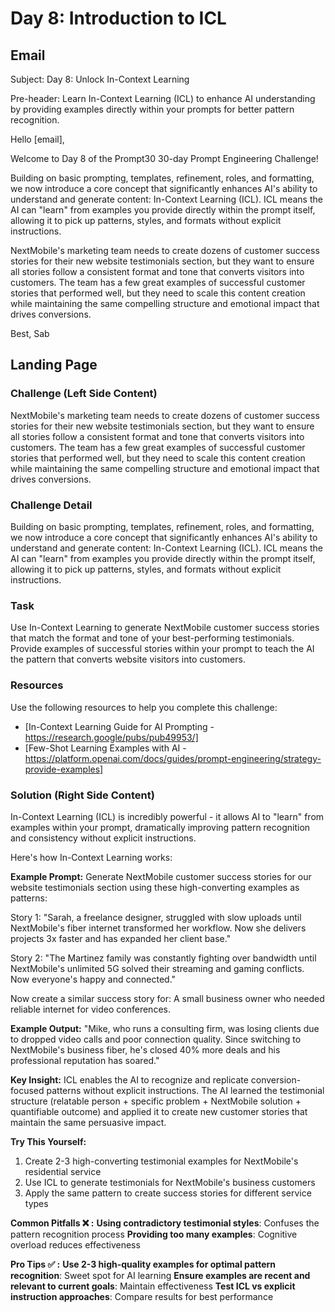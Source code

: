 # Day 8: Introduction to ICL

## Email
Subject: Day 8: Unlock In-Context Learning

Pre-header: Learn In-Context Learning (ICL) to enhance AI understanding by providing examples directly within your prompts for better pattern recognition.

Hello [email],

Welcome to Day 8 of the Prompt30 30-day Prompt Engineering Challenge!

Building on basic prompting, templates, refinement, roles, and formatting, we now introduce a core concept that significantly enhances AI's ability to understand and generate content: In-Context Learning (ICL). ICL means the AI can "learn" from examples you provide directly within the prompt itself, allowing it to pick up patterns, styles, and formats without explicit instructions.

NextMobile's marketing team needs to create dozens of customer success stories for their new website testimonials section, but they want to ensure all stories follow a consistent format and tone that converts visitors into customers. The team has a few great examples of successful customer stories that performed well, but they need to scale this content creation while maintaining the same compelling structure and emotional impact that drives conversions.

Best, Sab

## Landing Page

### Challenge (Left Side Content)
NextMobile's marketing team needs to create dozens of customer success stories for their new website testimonials section, but they want to ensure all stories follow a consistent format and tone that converts visitors into customers. The team has a few great examples of successful customer stories that performed well, but they need to scale this content creation while maintaining the same compelling structure and emotional impact that drives conversions.

### Challenge Detail
Building on basic prompting, templates, refinement, roles, and formatting, we now introduce a core concept that significantly enhances AI's ability to understand and generate content: In-Context Learning (ICL). ICL means the AI can "learn" from examples you provide directly within the prompt itself, allowing it to pick up patterns, styles, and formats without explicit instructions.

### Task
Use In-Context Learning to generate NextMobile customer success stories that match the format and tone of your best-performing testimonials. Provide examples of successful stories within your prompt to teach the AI the pattern that converts website visitors into customers.

### Resources
Use the following resources to help you complete this challenge:
- [In-Context Learning Guide for AI Prompting - https://research.google/pubs/pub49953/]
- [Few-Shot Learning Examples with AI - https://platform.openai.com/docs/guides/prompt-engineering/strategy-provide-examples]

### Solution (Right Side Content)
In-Context Learning (ICL) is incredibly powerful - it allows AI to "learn" from examples within your prompt, dramatically improving pattern recognition and consistency without explicit instructions.

Here's how In-Context Learning works:

**Example Prompt:**
Generate NextMobile customer success stories for our website testimonials section using these high-converting examples as patterns:

Story 1: "Sarah, a freelance designer, struggled with slow uploads until NextMobile's fiber internet transformed her workflow. Now she delivers projects 3x faster and has expanded her client base."

Story 2: "The Martinez family was constantly fighting over bandwidth until NextMobile's unlimited 5G solved their streaming and gaming conflicts. Now everyone's happy and connected."

Now create a similar success story for: A small business owner who needed reliable internet for video conferences.

**Example Output:**
"Mike, who runs a consulting firm, was losing clients due to dropped video calls and poor connection quality. Since switching to NextMobile's business fiber, he's closed 40% more deals and his professional reputation has soared."

**Key Insight:**
ICL enables the AI to recognize and replicate conversion-focused patterns without explicit instructions. The AI learned the testimonial structure (relatable person + specific problem + NextMobile solution + quantifiable outcome) and applied it to create new customer stories that maintain the same persuasive impact.

**Try This Yourself:**
1. Create 2-3 high-converting testimonial examples for NextMobile's residential service
2. Use ICL to generate testimonials for NextMobile's business customers
3. Apply the same pattern to create success stories for different service types

**Common Pitfalls ❌ :**
**Using contradictory testimonial styles**: Confuses the pattern recognition process
**Providing too many examples**: Cognitive overload reduces effectiveness

**Pro Tips ✅ :**
**Use 2-3 high-quality examples for optimal pattern recognition**: Sweet spot for AI learning
**Ensure examples are recent and relevant to current goals**: Maintain effectiveness
**Test ICL vs explicit instruction approaches**: Compare results for best performance 